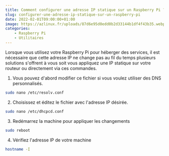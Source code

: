 ```yaml
---
title: Comment configurer une adresse IP statique sur un Raspberry Pi ?
slug: configurer-une-adresse-ip-statique-sur-un-raspberry-pi
date: 2022-02-01T09:00:00+01:00
image: https://azlinux.fr/uploads/87d6e95d0edd0b2d33144b1df4f43b35.webp
categories:
    - Raspberry Pi
    - Utilitaires
---
```


Lorsque vous utilisez votre Raspberry Pi pour héberger des services, il est nécessaire que cette adresse IP ne change pas au fil du temps plusieurs solutions s'offrent à vous soit vous appliquez une IP statique sur votre routeur ou directement via ces commandes.

1. Vous pouvez d'abord modifier ce fichier si vous voulez utiliser des DNS personnalisés.

```bash
sudo nano /etc/resolv.conf
```

2. Choisissez et éditez le fichier avec l'adresse IP désirée.

```bash
sudo nano /etc/dhcpcd.conf
```

3. Redémarrez la machine pour appliquer les changements

```bash
sudo reboot
```

4. Vérifiez l'adresse IP de votre machine

```bash
hostname -I
```